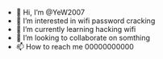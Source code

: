 - 👋 Hi, I’m @YeW2007
- 👀 I’m interested in wifi password cracking
- 🌱 I’m currently learning hacking wifi
- 💞️ I’m looking to collaborate on somthing
- 📫 How to reach me 00000000000


<!---
YeW2007/YeW2007 is a ✨ special ✨ repository because its `README.md` (this file) appears on your GitHub profile.
You can click the Preview link to take a look at your changes.
--->
